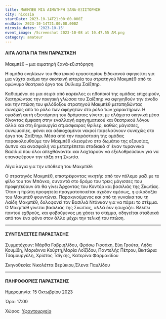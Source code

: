 ```yaml
---
title: ΜΑΚΜΠΕΘ ΜΙΑ ΑΙΜΑΤΗΡΗ ΞΑΝΑ-ΕΞΙΣΤΟΡΗΣΗ
city: nicosia
startDate: 2023-10-14T21:00:00.000Z
endDate: 2023-10-14T21:00:00.000Z
nicosia_dates: '2023-10-15'
event_image: /Screenshot 2023-10-08 at 10.47.55 AM.png
category: amateur
---
```


#### ΛΙΓΑ ΛΟΓΙΑ ΓΙΑ ΤΗΝ ΠΑΡΑΣΤΑΣΗ

Μακμπέθ – μια αιματηρή ξανά-εξιστόρηση

Η ομάδα ενηλίκων του θεατρικού εργαστηρίου Ειδεκανού αφηγείται για μια
νύχτα ακόμα την σκοτεινή ιστορία του στρατηγού Μακμπέθ από το ομώνυμο θεατρικό
έργο του Ουίλιαμ Σαίξπηρ.

Καθισμένοι σε μια σειρά από καρέκλες οι ηθοποιοί της ομάδας επιχειρούν,
διατηρώντας την ποιητική γλώσσα του Σαίξπηρ να αφηγηθούν την άνοδο και την
πτώση του φιλόδοξου στρατηγού Μακμπέθ μεταπηδώντας συνεχώς από το ρόλο των
αφηγητών στο ρόλο των χαρακτήρων. Η ομαδική αυτή εξιστόρηση του δράματος
γίνεται με ελάχιστα σκηνικά μέσα δίνοντας έμφαση στην εναλλαγή αφηγηματικού και
θεατρικού λόγου αλλά και στη δημιουργία ατμόσφαιρας θρίλερ, καθώς μάγισσες,
συνωμοσίες, φόνοι και αδικοχαμένοι νεκροί παρελαύνουν συνεχώς στο έργο του
Σαίξπηρ. Μέσα από την παράσταση της ομάδας παρακολουθούμε τον Μακμπέθ κλεισμένο
στο δωμάτιο της εξουσίας, άυπνο και ανασφαλή να μετατρέπεται σταδιακά σ’ έναν
τυραννικό Βασιλιά που όλοι απεχθάνονται και λαχταρούν να εξολοθρεύσουν για να
επαναφέρουν την τάξη στη Σκωτία.

Λίγα λόγια για την υπόθεση του Μακμπέθ:

Ο στρατηγός Μακμπέθ, επιστρέφοντας νικητής από τον πόλεμο μαζί με το
φίλο του τον Μπάνκο, συναντά στο δρόμο του τρεις μάγισσες που προφητεύουν ότι
θα γίνει Άρχοντας του Κοντόρ και βασιλιάς της Σκωτίας. Όταν η πρώτη προφητεία
πραγματοποιείται σχεδόν αμέσως, η φιλοδοξία του Μακμπέθ φουντώνει.
Παρακινούμενος και από τη γυναίκα του τη Λαίδη Μακμπέθ, δολοφονεί τον Βασιλιά
Ντάνκαν για να πάρει το στέμμα. Ο Μακμπέθ γίνεται βασιλιάς της Σκωτίας, αλλά
δεν ησυχάζει. Βλέπει παντού εχθρούς, και φοβούμενος μη χάσει το στέμμα,
οδηγείται σταδιακά από τον ένα φόνο στον άλλο μέχρι την τελική του πτώση.

***

#### ΣΥΝΤΕΛΕΣΤΕΣ ΠΑΡΑΣΤΑΣΗΣ

Συμμετέχουν: Μάρθα Γαβριηλίδου, Φρόσω Γιοσάκη, Εύη Γρούτα, Λήδα Κουμίδη, Μαριάννα Κούρτη,Μαρία Λοϊζίδου, Παντελής Πέτρου, Βικτώρια Τσαμουργέλη, Xρίστος Τσίγκης,
Κατερίνα Φαρμακίδου

Σκηνοθεσία: Νικολέττα Βερύκιου,Έλενα Παυλίδου

***

#### ΠΛΗΡΟΦΟΡΙΕΣ ΠΑΡΑΣΤΑΣΗΣ

Ημερομηνία: 15 Οκτωβρίου 2023

Ώρα: 17:00

Χώρος: [Υφαντουργείο](https://www.google.com/maps/place/Yfantourgeio+TheWorkplace/@34.7388138,31.8866779,9z/data=!4m10!1m2!2m1!1zz4XPhs6xzr3PhM6_z4XPgc6zzrXOr86_!3m6!1s0x14de1744ec32582b:0xe7c33a4b9cebdf73!8m2!3d35.1734619!4d33.3637938!15sChjPhc-GzrHOvc-Ezr_Phc-BzrPOtc6vzr-SAQ9jb3dvcmtpbmdfc3BhY2XgAQA!16s%2Fg%2F1tdhhwc5?entry=ttu)
